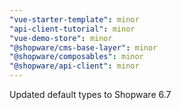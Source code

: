 ```yaml
---
"vue-starter-template": minor
"api-client-tutorial": minor
"vue-demo-store": minor
"@shopware/cms-base-layer": minor
"@shopware/composables": minor
"@shopware/api-client": minor
---
```


Updated default types to Shopware 6.7
